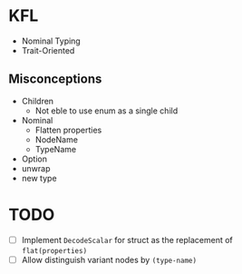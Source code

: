 # KFL

- Nominal Typing
- Trait-Oriented

## Misconceptions

- Children
  - Not eble to use enum as a single child
- Nominal
  - Flatten properties
  - NodeName
  - TypeName
- Option
- unwrap
- new type

# TODO

- [ ] Implement `DecodeScalar` for struct as the replacement of `flat(properties)`
- [ ] Allow distinguish variant nodes by `(type-name)`
